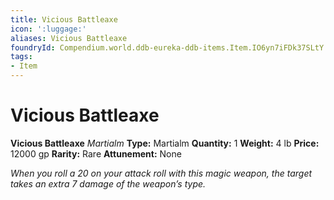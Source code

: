 ```yaml
---
title: Vicious Battleaxe
icon: ':luggage:'
aliases: Vicious Battleaxe
foundryId: Compendium.world.ddb-eureka-ddb-items.Item.IO6yn7iFDk37SLtY
tags:
- Item
---
```


# Vicious Battleaxe

**Vicious Battleaxe**
_Martialm_
**Type:** Martialm
**Quantity:** 1
**Weight:** 4 lb
**Price:** 12000 gp
**Rarity:** Rare
**Attunement:** None

*When you roll a 20 on your attack roll with this magic weapon, the target takes an extra 7 damage of the weapon’s type.*